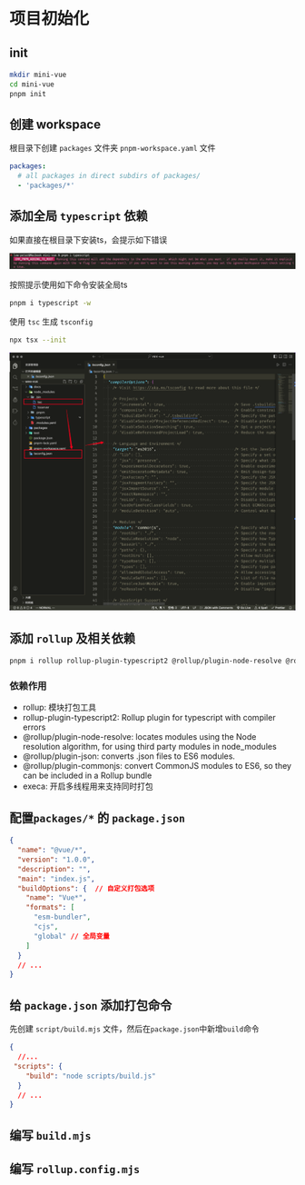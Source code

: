 # 项目初始化

## init

```sh
mkdir mini-vue
cd mini-vue
pnpm init
```

## 创建 workspace

根目录下创建 `packages` 文件夹 `pnpm-workspace.yaml` 文件

```yaml
packages:
  # all packages in direct subdirs of packages/
  - 'packages/*'
```

## 添加全局 `typescript` 依赖

如果直接在根目录下安装ts，会提示如下错误

![安装ts报错](images/pnpm_warning.png)

按照提示使用如下命令安装全局ts

```sh
pnpm i typescript -w
```

使用 `tsc` 生成 `tsconfig`

```sh
npx tsx --init
```

![tscs](images/tsc.png)

## 添加 `rollup` 及相关依赖

```sh
pnpm i rollup rollup-plugin-typescript2 @rollup/plugin-node-resolve @rollup/plugin-json @rollup/plugin-commonjs execa -D -w
```

### 依赖作用

- rollup: 模块打包工具
- rollup-plugin-typescript2: Rollup plugin for typescript with compiler errors
- @rollup/plugin-node-resolve: locates modules using the Node resolution algorithm, for using third party modules in node_modules
- @rollup/plugin-json: converts .json files to ES6 modules.
- @rollup/plugin-commonjs: convert CommonJS modules to ES6, so they can be included in a Rollup bundle
- execa: 开启多线程用来支持同时打包

## 配置`packages/*` 的 `package.json`

```json
{
  "name": "@vue/*",
  "version": "1.0.0",
  "description": "",
  "main": "index.js",
  "buildOptions": {  // 自定义打包选项
    "name": "Vue*",
    "formats": [
      "esm-bundler",
      "cjs",
      "global" // 全局变量
    ]
  }
  // ...
}
```

## 给 `package.json` 添加打包命令

先创建 `script/build.mjs` 文件，然后在`package.json`中新增`build`命令

```json
{
  //...
 "scripts": {
    "build": "node scripts/build.js"
  }
  // ...
}
```

## 编写 `build.mjs`

## 编写 `rollup.config.mjs`
